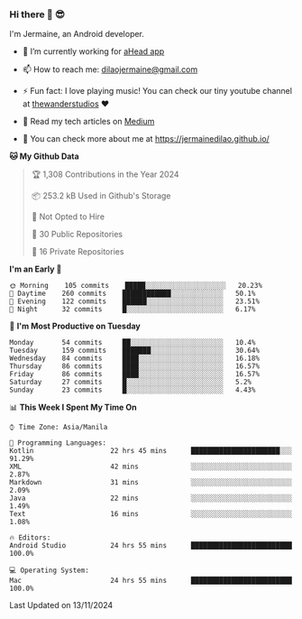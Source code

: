 ### Hi there 👋 😎
I'm Jermaine, an Android developer.

- 🔭 I’m currently working for [aHead app](https://www.ahead-app.com/)

- 📫 How to reach me: dilaojermaine@gmail.com

- ⚡ Fun fact: I love playing music! You can check our tiny youtube channel at [thewanderstudios](https://www.youtube.com/thewanderstudios) ♥️

- 📖 Read my tech articles on [Medium](https://jermainedilao.medium.com/)

- 👀 You can check more about me at https://jermainedilao.github.io/

<!--
**jermainedilao/jermainedilao** is a ✨ _special_ ✨ repository because its `README.md` (this file) appears on your GitHub profile.

Here are some ideas to get you started:

- 🔭 I’m currently working on ...
- 🌱 I’m currently learning ...
- 👯 I’m looking to collaborate on ...
- 🤔 I’m looking for help with ...
- 💬 Ask me about ...
- 📫 How to reach me: ...
- 😄 Pronouns: ...
- ⚡ Fun fact: ...
-->

<!--START_SECTION:waka-->
**🐱 My Github Data** 

> 🏆 1,308 Contributions in the Year 2024
 > 
> 📦 253.2 kB Used in Github's Storage 
 > 
> 🚫 Not Opted to Hire
 > 
> 📜 30 Public Repositories 
 > 
> 🔑 16 Private Repositories  
 > 
**I'm an Early 🐤** 

```text
🌞 Morning    105 commits    █████░░░░░░░░░░░░░░░░░░░░   20.23% 
🌆 Daytime    260 commits    ████████████░░░░░░░░░░░░░   50.1% 
🌃 Evening    122 commits    ██████░░░░░░░░░░░░░░░░░░░   23.51% 
🌙 Night      32 commits     █░░░░░░░░░░░░░░░░░░░░░░░░   6.17%

```
📅 **I'm Most Productive on Tuesday** 

```text
Monday       54 commits     ██░░░░░░░░░░░░░░░░░░░░░░░   10.4% 
Tuesday      159 commits    ███████░░░░░░░░░░░░░░░░░░   30.64% 
Wednesday    84 commits     ████░░░░░░░░░░░░░░░░░░░░░   16.18% 
Thursday     86 commits     ████░░░░░░░░░░░░░░░░░░░░░   16.57% 
Friday       86 commits     ████░░░░░░░░░░░░░░░░░░░░░   16.57% 
Saturday     27 commits     █░░░░░░░░░░░░░░░░░░░░░░░░   5.2% 
Sunday       23 commits     █░░░░░░░░░░░░░░░░░░░░░░░░   4.43%

```


📊 **This Week I Spent My Time On** 

```text
⌚︎ Time Zone: Asia/Manila

💬 Programming Languages: 
Kotlin                   22 hrs 45 mins      ██████████████████████░░░   91.29% 
XML                      42 mins             ░░░░░░░░░░░░░░░░░░░░░░░░░   2.87% 
Markdown                 31 mins             ░░░░░░░░░░░░░░░░░░░░░░░░░   2.09% 
Java                     22 mins             ░░░░░░░░░░░░░░░░░░░░░░░░░   1.49% 
Text                     16 mins             ░░░░░░░░░░░░░░░░░░░░░░░░░   1.08%

🔥 Editors: 
Android Studio           24 hrs 55 mins      █████████████████████████   100.0%

💻 Operating System: 
Mac                      24 hrs 55 mins      █████████████████████████   100.0%

```


 Last Updated on 13/11/2024
<!--END_SECTION:waka-->
